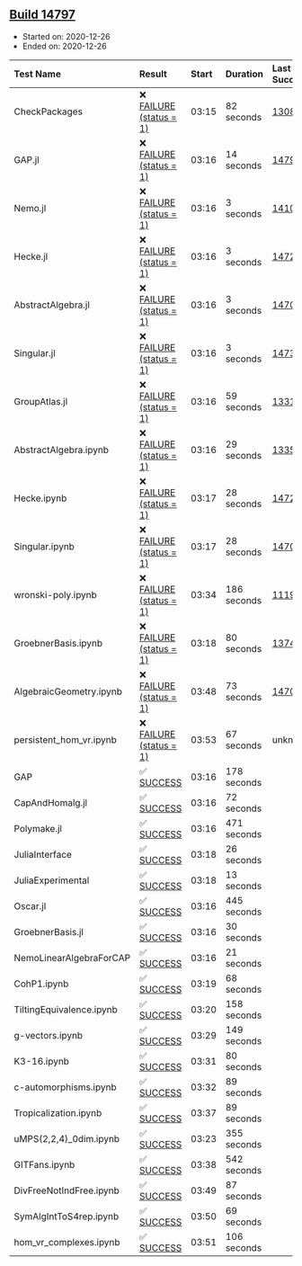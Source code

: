 ## [Build 14797](https://oscarci.mathematik.uni-kl.de/job/oscar/14797/)

* Started on: 2020-12-26
* Ended on: 2020-12-26

| Test Name    | Result | Start | Duration | Last Success | First Failure |
|:-------------|:-------|:------|:---------|:-------------|:--------------|
| CheckPackages | ❌ [FAILURE (status = 1)](https://oscarci.mathematik.uni-kl.de/job/oscar/14797/artifact/logs/build-14797/CheckPackages.log) | 03:15 | 82 seconds | [13085](https://oscarci.mathematik.uni-kl.de/job/oscar/13085/) | [13086](https://oscarci.mathematik.uni-kl.de/job/oscar/13086/) |
| GAP.jl | ❌ [FAILURE (status = 1)](https://oscarci.mathematik.uni-kl.de/job/oscar/14797/artifact/logs/build-14797/GAP.jl.log) | 03:16 | 14 seconds | [14796](https://oscarci.mathematik.uni-kl.de/job/oscar/14796/) | [14797](https://oscarci.mathematik.uni-kl.de/job/oscar/14797/) |
| Nemo.jl | ❌ [FAILURE (status = 1)](https://oscarci.mathematik.uni-kl.de/job/oscar/14797/artifact/logs/build-14797/Nemo.jl.log) | 03:16 | 3 seconds | [14101](https://oscarci.mathematik.uni-kl.de/job/oscar/14101/) | [14102](https://oscarci.mathematik.uni-kl.de/job/oscar/14102/) |
| Hecke.jl | ❌ [FAILURE (status = 1)](https://oscarci.mathematik.uni-kl.de/job/oscar/14797/artifact/logs/build-14797/Hecke.jl.log) | 03:16 | 3 seconds | [14723](https://oscarci.mathematik.uni-kl.de/job/oscar/14723/) | [14724](https://oscarci.mathematik.uni-kl.de/job/oscar/14724/) |
| AbstractAlgebra.jl | ❌ [FAILURE (status = 1)](https://oscarci.mathematik.uni-kl.de/job/oscar/14797/artifact/logs/build-14797/AbstractAlgebra.jl.log) | 03:16 | 3 seconds | [14701](https://oscarci.mathematik.uni-kl.de/job/oscar/14701/) | [14702](https://oscarci.mathematik.uni-kl.de/job/oscar/14702/) |
| Singular.jl | ❌ [FAILURE (status = 1)](https://oscarci.mathematik.uni-kl.de/job/oscar/14797/artifact/logs/build-14797/Singular.jl.log) | 03:16 | 3 seconds | [14732](https://oscarci.mathematik.uni-kl.de/job/oscar/14732/) | [14733](https://oscarci.mathematik.uni-kl.de/job/oscar/14733/) |
| GroupAtlas.jl | ❌ [FAILURE (status = 1)](https://oscarci.mathematik.uni-kl.de/job/oscar/14797/artifact/logs/build-14797/GroupAtlas.jl.log) | 03:16 | 59 seconds | [13311](https://oscarci.mathematik.uni-kl.de/job/oscar/13311/) | [13312](https://oscarci.mathematik.uni-kl.de/job/oscar/13312/) |
| AbstractAlgebra.ipynb | ❌ [FAILURE (status = 1)](https://oscarci.mathematik.uni-kl.de/job/oscar/14797/artifact/logs/build-14797/AbstractAlgebra.ipynb.log) | 03:16 | 29 seconds | [13355](https://oscarci.mathematik.uni-kl.de/job/oscar/13355/) | [13356](https://oscarci.mathematik.uni-kl.de/job/oscar/13356/) |
| Hecke.ipynb | ❌ [FAILURE (status = 1)](https://oscarci.mathematik.uni-kl.de/job/oscar/14797/artifact/logs/build-14797/Hecke.ipynb.log) | 03:17 | 28 seconds | [14723](https://oscarci.mathematik.uni-kl.de/job/oscar/14723/) | [14724](https://oscarci.mathematik.uni-kl.de/job/oscar/14724/) |
| Singular.ipynb | ❌ [FAILURE (status = 1)](https://oscarci.mathematik.uni-kl.de/job/oscar/14797/artifact/logs/build-14797/Singular.ipynb.log) | 03:17 | 28 seconds | [14701](https://oscarci.mathematik.uni-kl.de/job/oscar/14701/) | [14702](https://oscarci.mathematik.uni-kl.de/job/oscar/14702/) |
| wronski-poly.ipynb | ❌ [FAILURE (status = 1)](https://oscarci.mathematik.uni-kl.de/job/oscar/14797/artifact/logs/build-14797/wronski-poly.ipynb.log) | 03:34 | 186 seconds | [11192](https://oscarci.mathematik.uni-kl.de/job/oscar/11192/) | [11193](https://oscarci.mathematik.uni-kl.de/job/oscar/11193/) |
| GroebnerBasis.ipynb | ❌ [FAILURE (status = 1)](https://oscarci.mathematik.uni-kl.de/job/oscar/14797/artifact/logs/build-14797/GroebnerBasis.ipynb.log) | 03:18 | 80 seconds | [13748](https://oscarci.mathematik.uni-kl.de/job/oscar/13748/) | [13749](https://oscarci.mathematik.uni-kl.de/job/oscar/13749/) |
| AlgebraicGeometry.ipynb | ❌ [FAILURE (status = 1)](https://oscarci.mathematik.uni-kl.de/job/oscar/14797/artifact/logs/build-14797/AlgebraicGeometry.ipynb.log) | 03:48 | 73 seconds | [14701](https://oscarci.mathematik.uni-kl.de/job/oscar/14701/) | [14702](https://oscarci.mathematik.uni-kl.de/job/oscar/14702/) |
| persistent_hom_vr.ipynb | ❌ [FAILURE (status = 1)](https://oscarci.mathematik.uni-kl.de/job/oscar/14797/artifact/logs/build-14797/persistent_hom_vr.ipynb.log) | 03:53 | 67 seconds | unknown | unknown |
| GAP | ✅ [SUCCESS](https://oscarci.mathematik.uni-kl.de/job/oscar/14797/artifact/logs/build-14797/GAP.log) | 03:16 | 178 seconds |  |  |
| CapAndHomalg.jl | ✅ [SUCCESS](https://oscarci.mathematik.uni-kl.de/job/oscar/14797/artifact/logs/build-14797/CapAndHomalg.jl.log) | 03:16 | 72 seconds |  |  |
| Polymake.jl | ✅ [SUCCESS](https://oscarci.mathematik.uni-kl.de/job/oscar/14797/artifact/logs/build-14797/Polymake.jl.log) | 03:16 | 471 seconds |  |  |
| JuliaInterface | ✅ [SUCCESS](https://oscarci.mathematik.uni-kl.de/job/oscar/14797/artifact/logs/build-14797/JuliaInterface.log) | 03:18 | 26 seconds |  |  |
| JuliaExperimental | ✅ [SUCCESS](https://oscarci.mathematik.uni-kl.de/job/oscar/14797/artifact/logs/build-14797/JuliaExperimental.log) | 03:18 | 13 seconds |  |  |
| Oscar.jl | ✅ [SUCCESS](https://oscarci.mathematik.uni-kl.de/job/oscar/14797/artifact/logs/build-14797/Oscar.jl.log) | 03:16 | 445 seconds |  |  |
| GroebnerBasis.jl | ✅ [SUCCESS](https://oscarci.mathematik.uni-kl.de/job/oscar/14797/artifact/logs/build-14797/GroebnerBasis.jl.log) | 03:16 | 30 seconds |  |  |
| NemoLinearAlgebraForCAP | ✅ [SUCCESS](https://oscarci.mathematik.uni-kl.de/job/oscar/14797/artifact/logs/build-14797/NemoLinearAlgebraForCAP.log) | 03:16 | 21 seconds |  |  |
| CohP1.ipynb | ✅ [SUCCESS](https://oscarci.mathematik.uni-kl.de/job/oscar/14797/artifact/logs/build-14797/CohP1.ipynb.log) | 03:19 | 68 seconds |  |  |
| TiltingEquivalence.ipynb | ✅ [SUCCESS](https://oscarci.mathematik.uni-kl.de/job/oscar/14797/artifact/logs/build-14797/TiltingEquivalence.ipynb.log) | 03:20 | 158 seconds |  |  |
| g-vectors.ipynb | ✅ [SUCCESS](https://oscarci.mathematik.uni-kl.de/job/oscar/14797/artifact/logs/build-14797/g-vectors.ipynb.log) | 03:29 | 149 seconds |  |  |
| K3-16.ipynb | ✅ [SUCCESS](https://oscarci.mathematik.uni-kl.de/job/oscar/14797/artifact/logs/build-14797/K3-16.ipynb.log) | 03:31 | 80 seconds |  |  |
| c-automorphisms.ipynb | ✅ [SUCCESS](https://oscarci.mathematik.uni-kl.de/job/oscar/14797/artifact/logs/build-14797/c-automorphisms.ipynb.log) | 03:32 | 89 seconds |  |  |
| Tropicalization.ipynb | ✅ [SUCCESS](https://oscarci.mathematik.uni-kl.de/job/oscar/14797/artifact/logs/build-14797/Tropicalization.ipynb.log) | 03:37 | 89 seconds |  |  |
| uMPS(2,2,4)_0dim.ipynb | ✅ [SUCCESS](https://oscarci.mathematik.uni-kl.de/job/oscar/14797/artifact/logs/build-14797/uMPS-2-2-4-_0dim.ipynb.log) | 03:23 | 355 seconds |  |  |
| GITFans.ipynb | ✅ [SUCCESS](https://oscarci.mathematik.uni-kl.de/job/oscar/14797/artifact/logs/build-14797/GITFans.ipynb.log) | 03:38 | 542 seconds |  |  |
| DivFreeNotIndFree.ipynb | ✅ [SUCCESS](https://oscarci.mathematik.uni-kl.de/job/oscar/14797/artifact/logs/build-14797/DivFreeNotIndFree.ipynb.log) | 03:49 | 87 seconds |  |  |
| SymAlgIntToS4rep.ipynb | ✅ [SUCCESS](https://oscarci.mathematik.uni-kl.de/job/oscar/14797/artifact/logs/build-14797/SymAlgIntToS4rep.ipynb.log) | 03:50 | 69 seconds |  |  |
| hom_vr_complexes.ipynb | ✅ [SUCCESS](https://oscarci.mathematik.uni-kl.de/job/oscar/14797/artifact/logs/build-14797/hom_vr_complexes.ipynb.log) | 03:51 | 106 seconds |  |  |
